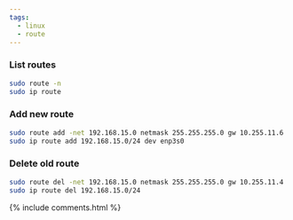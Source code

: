 ```yaml
---
tags:
  - linux
  - route
---
```


### List routes
```bash
sudo route -n
sudo ip route
```

### Add new route
```bash
sudo route add -net 192.168.15.0 netmask 255.255.255.0 gw 10.255.11.6
sudo ip route add 192.168.15.0/24 dev enp3s0
```

### Delete old route
```bash
sudo route del -net 192.168.15.0 netmask 255.255.255.0 gw 10.255.11.4
sudo ip route del 192.168.15.0/24
```
{% include comments.html %}